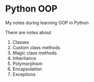 # Python OOP

My notes during learning OOP in Python

There are notes about
1. Classes
2. Custom class methods
3. Magic class methods
4. Inheritance
5. Polymorphism
6. Encapsulation
7. Exceptions
